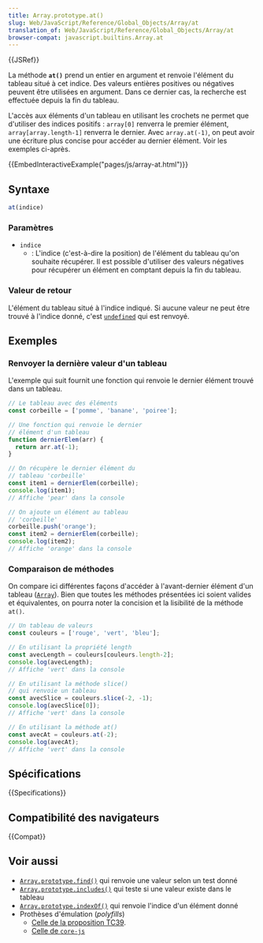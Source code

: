 ```yaml
---
title: Array.prototype.at()
slug: Web/JavaScript/Reference/Global_Objects/Array/at
translation_of: Web/JavaScript/Reference/Global_Objects/Array/at
browser-compat: javascript.builtins.Array.at
---
```

{{JSRef}}

La méthode **`at()`** prend un entier en argument et renvoie l'élément du tableau situé à cet indice. Des valeurs entières positives ou négatives peuvent être utilisées en argument. Dans ce dernier cas, la recherche est effectuée depuis la fin du tableau.

L'accès aux éléments d'un tableau en utilisant les crochets ne permet que d'utiliser des indices positifs&nbsp;: `array[0]` renverra le premier élément, `array[array.length-1]` renverra le dernier. Avec `array.at(-1)`, on peut avoir une écriture plus concise pour accéder au dernier élément. Voir les exemples ci-après.

{{EmbedInteractiveExample("pages/js/array-at.html")}}

## Syntaxe

```js
at(indice)
```

### Paramètres

- `indice`
  - : L'indice (c'est-à-dire la position) de l'élément du tableau qu'on souhaite récupérer. Il est possible d'utiliser des valeurs négatives pour récupérer un élément en comptant depuis la fin du tableau.

### Valeur de retour

L'élément du tableau situé à l'indice indiqué. Si aucune valeur ne peut être trouvé à l'indice donné, c'est [`undefined`](/fr/docs/Web/JavaScript/Reference/Global_Objects/undefined) qui est renvoyé.

## Exemples

### Renvoyer la dernière valeur d'un tableau

L'exemple qui suit fournit une fonction qui renvoie le dernier élément trouvé dans un tableau.

```js
// Le tableau avec des éléments
const corbeille = ['pomme', 'banane', 'poiree'];

// Une fonction qui renvoie le dernier 
// élément d'un tableau
function dernierElem(arr) {
  return arr.at(-1);
}

// On récupère le dernier élément du
// tableau 'corbeille'
const item1 = dernierElem(corbeille);
console.log(item1);
// Affiche 'pear' dans la console

// On ajoute un élément au tableau
// 'corbeille'
corbeille.push('orange');
const item2 = dernierElem(corbeille);
console.log(item2);
// Affiche 'orange' dans la console
```

### Comparaison de méthodes

On compare ici différentes façons d'accéder à l'avant-dernier élément d'un tableau ([`Array`](/fr/docs/Web/JavaScript/Reference/Global_Objects/Array)). Bien que toutes les méthodes présentées ici soient valides et équivalentes, on pourra noter la concision et la lisibilité de la méthode `at()`.

```js
// Un tableau de valeurs
const couleurs = ['rouge', 'vert', 'bleu'];

// En utilisant la propriété length
const avecLength = couleurs[couleurs.length-2];
console.log(avecLength); 
// Affiche 'vert' dans la console

// En utilisant la méthode slice()
// qui renvoie un tableau
const avecSlice = couleurs.slice(-2, -1);
console.log(avecSlice[0]); 
// Affiche 'vert' dans la console

// En utilisant la méthode at()
const avecAt = couleurs.at(-2);
console.log(avecAt); 
// Affiche 'vert' dans la console
```

## Spécifications

{{Specifications}}

## Compatibilité des navigateurs

{{Compat}}

## Voir aussi

- [`Array.prototype.find()`](/fr/docs/Web/JavaScript/Reference/Global_Objects/Array/find) qui renvoie une valeur selon un test donné
- [`Array.prototype.includes()`](/fr/docs/Web/JavaScript/Reference/Global_Objects/Array/includes) qui teste si une valeur existe dans le tableau
- [`Array.prototype.indexOf()`](/fr/docs/Web/JavaScript/Reference/Global_Objects/Array/indexOf) qui renvoie l'indice d'un élément donné
- Prothèses d'émulation (<i lang="en">polyfills</i>)
  - [Celle de la proposition TC39](https://github.com/tc39/proposal-relative-indexing-method#polyfill).
  - [Celle de `core-js`](https://github.com/zloirock/core-js#relative-indexing-method)
